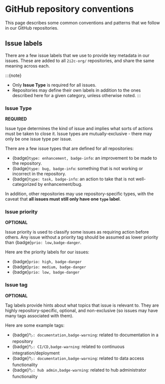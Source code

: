 # GitHub repository conventions

This page describes some common conventions and patterns that we follow in our GitHub repositories.

## Issue labels

There are a few issue labels that we use to provide key metadata in our issues.
These are added to all `2i2c-org/` repositories, and share the same meaning across each.

:::{note}
- Only **Issue Type** is required for all issues.
- Repositories may define their own labels in addition to the ones described here for a given category, unless otherwise noted.
:::

### Issue Type

**REQUIRED**

Issue type determines the kind of issue and implies what sorts of actions must be taken to close it.
Issue types are mutually-exclusive - there may only be one issue type per issue.

There are a few issue types that are defined for all repositories:

- {badge}`type: enhancement, badge-info`: an improvement to be made to the repository.
- {badge}`type: bug, badge-info`: something that is not working or incorrect in the repository.
- {badge}`type: task, badge-info`: an action to take that is not well-categorized by enhancement/bug.

In addition, other repositories may use repository-specific types, with the caveat that **all issues must still only have one `type` label**.

### Issue priority

**OPTIONAL**

Issue priority is used to classify some issues as requiring action before others.
Any issue without a priority tag should be assumed as lower priority than {badge}`prio: low,badge-danger`.
 
Here are the priority labels for our issues:

- {badge}`prio: high, badge-danger`
- {badge}`prio: medium, badge-danger`
- {badge}`prio: low, badge-danger`

### Issue tag

**OPTIONAL**

Tag labels provide hints about what topics that issue is relevant to.
They are highly repository-specific, optional, and non-exclusive (so issues may have many tags associated with them).

Here are some example tags:

- {badge}`🏷: documentation,badge-warning`: related to documentation in a repository
- {badge}`🏷: CI/CD,badge-warning`: related to continuous integration/deployment
- {badge}`🏷: documentation,badge-warning`: related to data access functionality
- {badge}`🏷: hub admin,badge-warning`: related to hub administrator functionality
